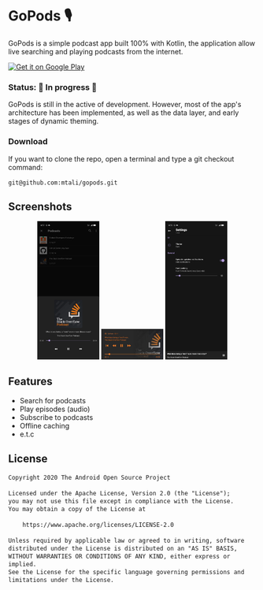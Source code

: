 # GoPods 🎙️

GoPods is a simple podcast app built 100% with Kotlin, the application allow live searching and
playing podcasts from the internet.

[![Get it on Google Play](https://media.lisk.com/init/google_store_912cd733ee.png?auto=compress,format&fit=max&w=96&q=80)](https://play.google.com/store/apps/details?id=com.colisa.podplay)

### Status: 🚧 In progress 🚧

GoPods is still in the active of development. However, most of the app's architecture has been
implemented, as well as the data layer, and early stages of dynamic theming.

### Download

If you want to clone the repo, open a terminal and type a git checkout command:

    git@github.com:mtali/gopods.git

## Screenshots

<p align="center">
<img src="docs/home.jpeg" width="25%" height="25%"/>

<img src="docs/notification.jpeg" width="25%" height="25%"/>


<img src="docs/settings.jpeg" width="25%" height="25%"/>
</p>

## Features

* Search for podcasts
* Play episodes (audio)
* Subscribe to podcasts
* Offline caching
* e.t.c

## License

```
Copyright 2020 The Android Open Source Project

Licensed under the Apache License, Version 2.0 (the "License");
you may not use this file except in compliance with the License.
You may obtain a copy of the License at

    https://www.apache.org/licenses/LICENSE-2.0

Unless required by applicable law or agreed to in writing, software
distributed under the License is distributed on an "AS IS" BASIS,
WITHOUT WARRANTIES OR CONDITIONS OF ANY KIND, either express or implied.
See the License for the specific language governing permissions and
limitations under the License.
```


